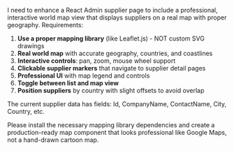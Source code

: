 I need to enhance a React Admin supplier page to include a professional, interactive world map view that displays suppliers on a real map with proper geography. Requirements:

1. **Use a proper mapping library** (like Leaflet.js) - NOT custom SVG drawings
2. **Real world map** with accurate geography, countries, and coastlines
3. **Interactive controls**: pan, zoom, mouse wheel support
4. **Clickable supplier markers** that navigate to supplier detail pages
5. **Professional UI** with map legend and controls
6. **Toggle between list and map view**
7. **Position suppliers** by country with slight offsets to avoid overlap

The current supplier data has fields: Id, CompanyName, ContactName, City, Country, etc.

Please install the necessary mapping library dependencies and create a production-ready map component that looks professional like Google Maps, not a hand-drawn cartoon map.